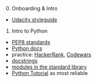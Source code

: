 0. Onboarding & Intro
- [Udacity styleguide](https://udacity.github.io/frontend-nanodegree-styleguide/)

1. Intro to Python
- [PEP8 standards](https://www.python.org/dev/peps/pep-0008/)
- [Python docs](https://docs.python.org/3)
- practice: [HackerRank](https://www.hackerrank.com/), [Codewars](https://www.codewars.com/)
- [docstrings](https://www.python.org/dev/peps/pep-0257/)
- [modules in the standard library](https://docs.python.org/3/library/)
- [Python Tutorial](https://docs.python.org/3/tutorial/) as most reliable
